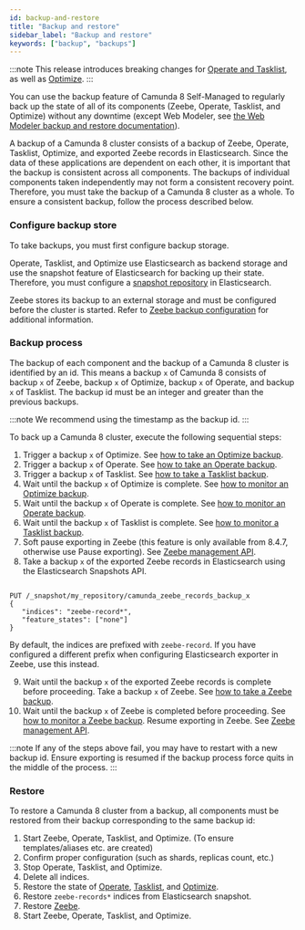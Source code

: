 ```yaml
---
id: backup-and-restore
title: "Backup and restore"
sidebar_label: "Backup and restore"
keywords: ["backup", "backups"]
---
```


:::note
This release introduces breaking changes for [Operate and Tasklist](./operate-tasklist-backup.md), as well as [Optimize](./optimize-backup.md).
:::

You can use the backup feature of Camunda 8 Self-Managed to regularly back up the state of all of its components (Zeebe, Operate, Tasklist, and Optimize) without any downtime (except Web Modeler, see [the Web Modeler backup and restore documentation](./modeler-backup-and-restore.md)).

A backup of a Camunda 8 cluster consists of a backup of Zeebe, Operate, Tasklist, Optimize, and exported Zeebe records in Elasticsearch. Since the data of these applications are dependent on each other, it is important that the backup is consistent across all components. The backups of individual components taken independently may not form a consistent recovery point. Therefore, you must take the backup of a Camunda 8 cluster as a whole. To ensure a consistent backup, follow the process described below.

### Configure backup store

To take backups, you must first configure backup storage.

Operate, Tasklist, and Optimize use Elasticsearch as backend storage and use the snapshot feature of Elasticsearch for backing up their state. Therefore, you must configure a [snapshot repository](https://www.elastic.co/guide/en/elasticsearch/reference/current/snapshots-register-repository.html) in Elasticsearch.

Zeebe stores its backup to an external storage and must be configured before the cluster is started. Refer to [Zeebe backup configuration](/self-managed/operational-guides/backup-restore/zeebe-backup-and-restore.md#configuration) for additional information.

### Backup process

The backup of each component and the backup of a Camunda 8 cluster is identified by an id. This means a backup `x` of Camunda 8 consists of backup `x` of Zeebe, backup `x` of Optimize, backup `x` of Operate, and backup `x` of Tasklist. The backup id must be an integer and greater than the previous backups.

:::note
We recommend using the timestamp as the backup id.
:::

To back up a Camunda 8 cluster, execute the following sequential steps:

1. Trigger a backup `x` of Optimize. See [how to take an Optimize backup](/self-managed/operational-guides/backup-restore/optimize-backup.md).
2. Trigger a backup `x` of Operate. See [how to take an Operate backup](/self-managed/operational-guides/backup-restore/operate-tasklist-backup.md).
3. Trigger a backup `x` of Tasklist. See [how to take a Tasklist backup](/self-managed/operational-guides/backup-restore/operate-tasklist-backup.md).
4. Wait until the backup `x` of Optimize is complete. See [how to monitor an Optimize backup](/self-managed/operational-guides/backup-restore/optimize-backup.md).
5. Wait until the backup `x` of Operate is complete. See [how to monitor an Operate backup](/self-managed/operational-guides/backup-restore/operate-tasklist-backup.md).
6. Wait until the backup `x` of Tasklist is complete. See [how to monitor a Tasklist backup](/self-managed/operational-guides/backup-restore/operate-tasklist-backup.md).
7. Soft pause exporting in Zeebe (this feature is only available from 8.4.7, otherwise use Pause exporting). See [Zeebe management API](/self-managed/zeebe-deployment/operations/management-api.md).
8. Take a backup `x` of the exported Zeebe records in Elasticsearch using the Elasticsearch Snapshots API.

```

PUT /_snapshot/my_repository/camunda_zeebe_records_backup_x
{
   "indices": "zeebe-record*",
   "feature_states": ["none"]
}

```

By default, the indices are prefixed with `zeebe-record`. If you have configured a different prefix when configuring Elasticsearch exporter in Zeebe, use this instead.

9. Wait until the backup `x` of the exported Zeebe records is complete before proceeding.
   Take a backup `x` of Zeebe. See [how to take a Zeebe backup](/self-managed/operational-guides/backup-restore/zeebe-backup-and-restore.md).
10. Wait until the backup `x` of Zeebe is completed before proceeding. See [how to monitor a Zeebe backup](/self-managed/operational-guides/backup-restore/zeebe-backup-and-restore.md).
    Resume exporting in Zeebe. See [Zeebe management API](/self-managed/zeebe-deployment/operations/management-api.md).

:::note
If any of the steps above fail, you may have to restart with a new backup id. Ensure exporting is resumed if the backup process force quits in the middle of the process.
:::

### Restore

To restore a Camunda 8 cluster from a backup, all components must be restored from their backup corresponding to the same backup id:

1. Start Zeebe, Operate, Tasklist, and Optimize. (To ensure templates/aliases etc. are created)
2. Confirm proper configuration (such as shards, replicas count, etc.)
3. Stop Operate, Tasklist, and Optimize.
4. Delete all indices.
5. Restore the state of [Operate](/self-managed/operational-guides/backup-restore/operate-tasklist-backup.md), [Tasklist](/self-managed/operational-guides/backup-restore/operate-tasklist-backup.md), and [Optimize](/self-managed/operational-guides/backup-restore/optimize-backup.md).
6. Restore `zeebe-records*` indices from Elasticsearch snapshot.
7. Restore [Zeebe](/self-managed/operational-guides/backup-restore/zeebe-backup-and-restore.md).
8. Start Zeebe, Operate, Tasklist, and Optimize.
